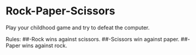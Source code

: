 # Rock-Paper-Scissors

Play your childhood game and try to defeat the computer.

Rules:
##-Rock wins against scissors.
##-Scissors win against paper.
##-Paper wins against rock.
